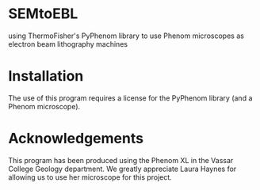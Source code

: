 # SEMtoEBL
using ThermoFisher's PyPhenom library to use Phenom microscopes as electron beam lithography machines

# Installation
The use of this program requires a license for the PyPhenom library (and a Phenom microscope). 

# Acknowledgements
This program has been produced using the Phenom XL in the Vassar College Geology department. We greatly appreciate Laura Haynes for allowing us to use her microscope for this project.
